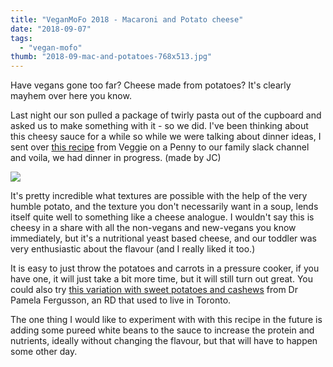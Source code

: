 ```yaml
---
title: "VeganMoFo 2018 - Macaroni and Potato cheese"
date: "2018-09-07"
tags:
  - "vegan-mofo"
thumb: "2018-09-mac-and-potatoes-768x513.jpg"
---
```


Have vegans gone too far? Cheese made from potatoes? It's clearly mayhem over here you know.

Last night our son pulled a package of twirly pasta out of the cupboard and asked us to make something with it - so we did. I've been thinking about this cheesy sauce for a while so while we were talking about dinner ideas, I sent over [this recipe](http://www.veggieonapenny.com/) from Veggie on a Penny to our family slack channel and voila, we had dinner in progress. (made by JC)

![](images/mac-and-potatoes-1024x684.jpg)

It's pretty incredible what textures are possible with the help of the very humble potato, and the texture you don't necessarily want in a soup, lends itself quite well to something like a cheese analogue. I wouldn't say this is cheesy in a share with all the non-vegans and new-vegans you know immediately, but it's a nutritional yeast based cheese, and our toddler was very enthusiastic about the flavour (and I really liked it too.)

It is easy to just throw the potatoes and carrots in a pressure cooker, if you have one, it will just take a bit more time, but it will still turn out great. You could also try [this variation with sweet potatoes and cashews](https://pamelafergusson.com/recipe/mac-and-cheese/) from Dr Pamela Fergusson, an RD that used to live in Toronto.

The one thing I would like to experiment with with this recipe in the future is adding some pureed white beans to the sauce to increase the protein and nutrients, ideally without changing the flavour, but that will have to happen some other day.
